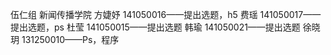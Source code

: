 伍仁组
新闻传播学院
方婕妤	141050016——提出选题，h5
费瑶	    141050017——提出选题，ps
杜莹	    141050015——提出选题
韩瑜 	141050021——提出选题
徐晓玥	131250010——Ps，程序


